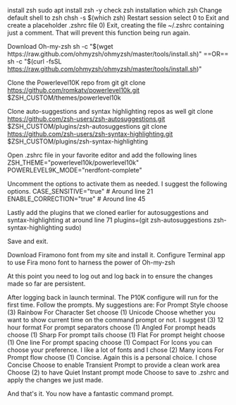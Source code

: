 install zsh
    sudo apt install zsh -y
check zsh installation
    which zsh
Change default shell to zsh
    chsh -s $(which zsh)
Restart session
select 0 to Exit and create a placeholder .zshrc file
    0)  Exit, creating the file ~/.zshrc containing just a comment.
     That will prevent this function being run again.

Download Oh-my-zsh
    sh -c "$(wget https://raw.github.com/ohmyzsh/ohmyzsh/master/tools/install.sh)"
    ==OR==
    sh -c "$(curl -fsSL https://raw.github.com/ohmyzsh/ohmyzsh/master/tools/install.sh)"

Clone the Powerlevel10K repo from git
    git clone https://github.com/romkatv/powerlevel10k.git $ZSH_CUSTOM/themes/powerlevel10k

Clone auto-suggestions and syntax highlighting repos as well
    git clone https://github.com/zsh-users/zsh-autosuggestions.git $ZSH_CUSTOM/plugins/zsh-autosuggestions
    git clone https://github.com/zsh-users/zsh-syntax-highlighting.git $ZSH_CUSTOM/plugins/zsh-syntax-highlighting

Open .zshrc file in your favorite editor and add the following lines
    ZSH_THEME="powerlevel10k/powerlevel10k"
    POWERLEVEL9K_MODE="nerdfont-complete"

Uncomment the options to activate them as needed. I suggest the following options.
    CASE_SENSITIVE="true"       # Around line 21
    ENABLE_CORRECTION="true"    # Around line 45

Lastly add the plugins that we cloned earlier for autosuggestions and syntax-highlighting at around line 71
    plugins=(git zsh-autosuggestions zsh-syntax-highlighting sudo)

Save and exit.

Download Firamono font from my site and install it.
Configure Terminal app to use Fira mono font to harness the power of Oh-my-zsh

At this point you need to log out and log back in to ensure the changes made so far are persistent.

After logging back in launch terminal. The P10K configure will run for the first time. Follow the prompts. My suggestions are:
    For Prompt Style choose (3) Rainbow
    For Character Set choose (1) Unicode 
    Choose whether you want to show current time on the command prompt or not. I suggest (3) 12 hour format
    For prompt separators choose (1) Angled
    For prompt heads choose (1) Sharp
    For prompt tails choose (1) Flat
    For prompt height choose (1) One line
    For prompt spacing choose (1) Compact
    For Icons you can choose your preference. I like a lot of fonts and I chose (2) Many icons
    For Prompt flow choose (1) Concise. Again this is a personal choice. I chose Concise
    Choose to enable Transient Prompt to provide a clean work area
    Choose (2) to have Quiet Instant prompt mode
    Choose to save to .zshrc and apply the changes we just made.

And that's it. You now have a fantastic command prompt.
